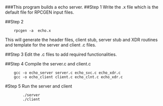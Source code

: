 ###This program builds a echo server.
##Step 1
Write the .x file which is the default file for RPCGEN input files.

##Step 2

		rpcgen -a  echo.x

This will generate the header files, client stub, server stub and XDR routines and template for the server and client .c files.

##Step 3
Edit the .c files to add required functionalities.

##Step 4
Compile the server.c and client.c 

		gcc -o echo_server server.c echo_svc.c echo_xdr.c
		gcc -o echo_client client.c echo_clnt.c echo_xdr.c

#Step 5
Run the server and client

			./server
			./client
